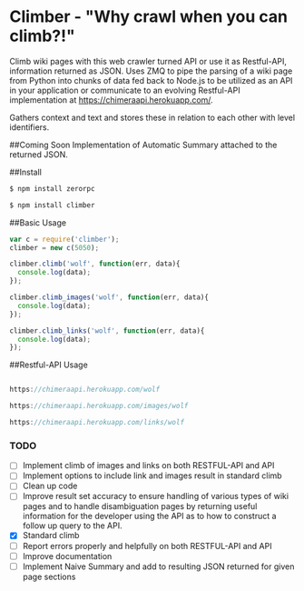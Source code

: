# Climber - "Why crawl when you can climb?!"
Climb wiki pages with this web crawler turned API or use it as Restful-API, information returned as JSON.
Uses ZMQ to pipe the parsing of a wiki page from Python into chunks of data fed back to Node.js to be utilized as an API in your application or communicate to an evolving Restful-API implementation at https://chimeraapi.herokuapp.com/.

Gathers context and text and stores these in relation to each other with level identifiers.

##Coming Soon
Implementation of Automatic Summary attached to the returned JSON.

##Install

```javascript
$ npm install zerorpc

$ npm install climber

```

##Basic Usage
```javascript
var c = require('climber');
climber = new c(5050);

climber.climb('wolf', function(err, data){
  console.log(data);
});

climber.climb_images('wolf', function(err, data){
  console.log(data);
});

climber.climb_links('wolf', function(err, data){
  console.log(data);
});
```

##Restful-API Usage
```javascript

https://chimeraapi.herokuapp.com/wolf

https://chimeraapi.herokuapp.com/images/wolf

https://chimeraapi.herokuapp.com/links/wolf

```

### TODO

- [ ] Implement climb of images and links on both RESTFUL-API and API
- [ ] Implement options to include link and images result in standard climb
- [ ] Clean up code
- [ ] Improve result set accuracy to ensure handling of various types of wiki pages and to handle disambiguation pages by returning useful information for the developer using the API as to how to construct a follow up query to the API.
- [x] Standard climb
- [ ] Report errors properly and helpfully on both RESTFUL-API and API
- [ ] Improve documentation
- [ ] Implement Naive Summary and add to resulting JSON returned for given page sections
